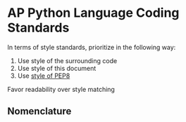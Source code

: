 # AP Python Language Coding Standards

In terms of style standards, prioritize in the following way:
1. Use style of the surrounding code
2. Use style of this document
3. Use [style of PEP8](https://www.python.org/dev/peps/pep-0008/)

Favor readability over style matching

## Nomenclature
